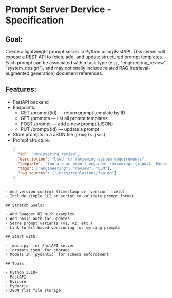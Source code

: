 # Prompt Server Dervice  - Specification

## Goal:
Create a lightweight prompt server in Python using FastAPI. This server will expose a REST API to fetch, add, and update structured prompt templates. Each prompt can be associated with a task type (e.g., "engineering_review", "system_design"), and may optionally include related RAG (retrieval-augmented generation) document references.

## Features:
- FastAPI backend
- Endpoints:
  - GET /prompt/{id} — return prompt template by ID
  - GET /prompts — list all prompt templates
  - POST /prompt — add a new prompt (JSON)
  - PUT /prompt/{id} — update a prompt
- Store prompts in a JSON file (`prompts.json`)
- Prompt structure:
  ```json
  {
    "id": "engineering_review",
    "description": "Used for reviewing system requirements",
    "template": "You are an expert engineer reviewing: {input}. Focus on {criteria}.",
    "tags": ["engineering", "review", "LLM"],
    "rag_sources": ["/docs/regulations/faa.md"]
  }
```

- Add version control (timestamp or `version` field)
- Include simple CLI or script to validate prompt format

## Stretch Goals:

- Add Swagger UI with examples
- Add basic auth for updates
- Serve prompt variants (v1, v2, etc.)
- Link to Git-based versioning for syncing prompts

## Start with:

- `main.py` for FastAPI server
- `prompts.json` for storage
- Models in `pydantic` for schema enforcement

## Tools:

- Python 3.10+
- FastAPI
- Uvicorn
- Pydantic
- JSON flat file storage